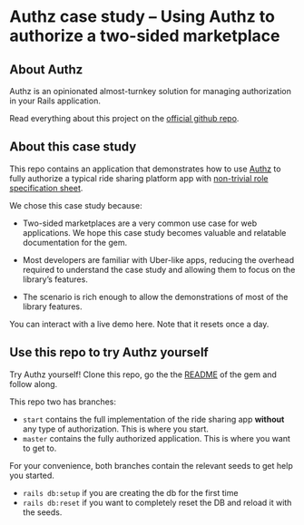 # Authz case study – Using Authz to authorize a two-sided marketplace

## About Authz
Authz is an opinionated almost-turnkey solution for managing authorization in your Rails application.

Read everything about this project on the [official github repo](https://github.com/serodriguez68/authz).


## About this case study
This repo contains an application that demonstrates how to use [Authz](https://github.com/serodriguez68/authz) 
to fully authorize a typical ride sharing platform app with [non-trivial role specification sheet](#to-live-demo).

We chose this case study because:

* Two-sided marketplaces are a very common use case for web applications.
We hope this case study becomes valuable and relatable documentation for the gem.

* Most developers are familiar with Uber-like apps, reducing the overhead required to understand the case study 
and allowing them to focus on the library’s features.

* The scenario is rich enough to allow the demonstrations of most of the library features.

You can interact with a live demo here. Note that it resets once a day.

## Use this repo to try Authz yourself
Try Authz yourself! Clone this repo, go the the [README](https://github.com/serodriguez68/authz) of the gem and follow along. 

This repo two  has branches:
-	`start` contains the full implementation of the ride sharing app **without** any type of authorization.  This is where you start.
-	`master` contains the fully authorized application. This is where you want to get to.

For your convenience, both branches contain the relevant seeds to get help you started.  
-	`rails db:setup` if you are creating the db for the first time
-	`rails db:reset` if you want to completely reset the DB and reload it with the seeds.
